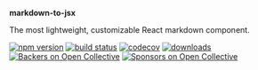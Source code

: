 **markdown-to-jsx**

The most lightweight, customizable React markdown component.

[![npm version](https://badge.fury.io/js/markdown-to-jsx.svg)](https://badge.fury.io/js/markdown-to-jsx) [![build status](https://api.travis-ci.org/probablyup/markdown-to-jsx.svg)](https://travis-ci.org/probablyup/markdown-to-jsx) [![codecov](https://codecov.io/gh/probablyup/markdown-to-jsx/branch/master/graph/badge.svg)](https://codecov.io/gh/probablyup/markdown-to-jsx) [![downloads](https://img.shields.io/npm/dm/markdown-to-jsx.svg)](https://npm-stat.com/charts.html?package=markdown-to-jsx)
[![Backers on Open Collective](https://opencollective.com/markdown-to-jsx/backers/badge.svg)](#backers) [![Sponsors on Open Collective](https://opencollective.com/markdown-to-jsx/sponsors/badge.svg)](#sponsors)



